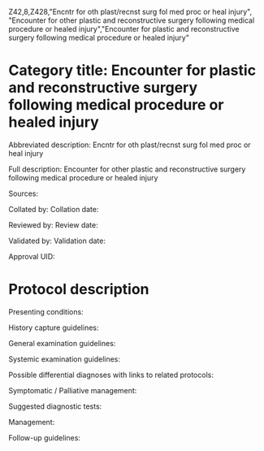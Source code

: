 Z42,8,Z428,"Encntr for oth plast/recnst surg fol med proc or heal injury", "Encounter for other plastic and reconstructive surgery following medical procedure or healed injury","Encounter for plastic and reconstructive surgery following medical procedure or healed injury"
# Category title: Encounter for plastic and reconstructive surgery following medical procedure or healed injury

Abbreviated description: Encntr for oth plast/recnst surg fol med proc or heal injury

Full description: Encounter for other plastic and reconstructive surgery following medical procedure or healed injury

Sources:

Collated by:
Collation date:

Reviewed by:
Review date:

Validated by:
Validation date:

Approval UID:

# Protocol description

Presenting conditions:

History capture guidelines:

General examination guidelines:

Systemic examination guidelines:

Possible differential diagnoses with links to related protocols:

Symptomatic / Palliative management:

Suggested diagnostic tests:

Management:

Follow-up guidelines:
